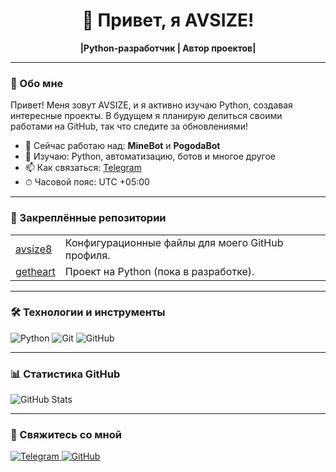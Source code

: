 <div align="center">
  <h1>👋 Привет, я AVSIZE!</h1>
  <p>
    <strong>|Python-разработчик | Автор проектов|</strong>
  </p>
</div>

---

### 🚀 Обо мне
<p>
  Привет! Меня зовут AVSIZE, и я активно изучаю Python, создавая интересные проекты. 
  В будущем я планирую делиться своими работами на GitHub, так что следите за обновлениями!
</p>

<ul>
  <li>🔭 Сейчас работаю над: <strong>MineBot</strong> и <strong>PogodaBot</strong></li>
  <li>🌱 Изучаю: Python, автоматизацию, ботов и многое другое</li>
  <li>📫 Как связаться: <a href="=https://t.me/avsize66">Telegram</a></li>
  <li>⏱ Часовой пояс: UTC +05:00</li>
</ul>

---

### 📌 Закреплённые репозитории
<table>
  <tr>
    <td><a href="https://github.com/avsize8">avsize8</a></td>
    <td>Конфигурационные файлы для моего GitHub профиля.</td>
  </tr>
  <tr>
    <td><a href="https://github.com/avsize8/getheart">getheart</a></td>
    <td>Проект на Python (пока в разработке).</td>
  </tr>
</table>

---

### 🛠 Технологии и инструменты
<p>
  <img src="https://img.shields.io/badge/Python-3776AB?style=for-the-badge&logo=python&logoColor=white" alt="Python">
  <img src="https://img.shields.io/badge/Git-F05032?style=for-the-badge&logo=git&logoColor=white" alt="Git">
  <img src="https://img.shields.io/badge/GitHub-181717?style=for-the-badge&logo=github&logoColor=white" alt="GitHub">
</p>

---

### 📊 Статистика GitHub
<img src="https://github-readme-stats.vercel.app/api?username=avsize8&show_icons=true&theme=radical" alt="GitHub Stats">

---

### 🤝 Свяжитесь со мной
<p>
  <a href="https://i.me/avsize66">
    <img src="https://img.shields.io/badge/Telegram-2CA5E0?style=for-the-badge&logo=telegram&logoColor=white" alt="Telegram">
  </a>
  <a href="https://github.com/avsize8">
    <img src="https://img.shields.io/badge/GitHub-100000?style=for-the-badge&logo=github&logoColor=white" alt="GitHub">
  </a>
</p>


